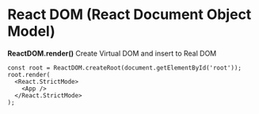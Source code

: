 # React DOM (React Document Object Model)

**ReactDOM.render()** Create Virtual DOM and insert to Real DOM

```
const root = ReactDOM.createRoot(document.getElementById('root'));
root.render(
  <React.StrictMode>
    <App />
  </React.StrictMode>
);
```
